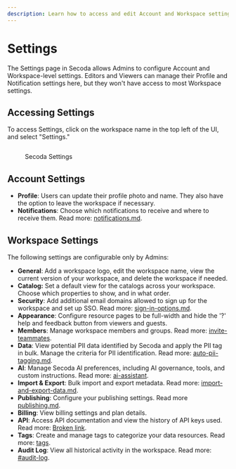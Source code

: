 ```yaml
---
description: Learn how to access and edit Account and Workspace settings.
---
```


# Settings

The Settings page in Secoda allows Admins to configure Account and Workspace-level settings. Editors and Viewers can manage their Profile and Notification settings here, but they won't have access to most Workspace settings.

## Accessing Settings

To access Settings, click on the workspace name in the top left of the UI, and select "Settings."

<figure><img src="https://secoda-public-media-assets.s3.amazonaws.com/4fed8808-0b83-44e8-8fba-c3961c70888a.gif" alt=""><figcaption><p>Secoda Settings</p></figcaption></figure>

## Account Settings

* **Profile**: Users can update their profile photo and name. They also have the option to leave the workspace if necessary.
* **Notifications**: Choose which notifications to receive and where to receive them. Read more: [notifications.md](../../features/notifications.md "mention").

## Workspace Settings

The following settings are configurable only by Admins:

* **General**: Add a workspace logo, edit the workspace name, view the current version of your workspace, and delete the workspace if needed.
* **Catalog:** Set a default view for the catalogs across your workspace. Choose which properties to show, and in what order.
* **Security**: Add additional email domains allowed to sign up for the workspace and set up SSO. Read more: [sign-in-options.md](sign-in-options.md "mention").
* **Appearance**: Configure resource pages to be full-width and hide the '?' help and feedback button from viewers and guests.
* **Members**: Manage workspace members and groups. Read more: [invite-teammates](../../getting-started/secoda-as-an-admin/invite-teammates/ "mention").
* **Data**: View potential PII data identified by Secoda and apply the PII tag in bulk. Manage the criteria for PII identification. Read more: [auto-pii-tagging.md](../../resource-and-metadata-management/tags/auto-pii-tagging.md "mention").
* **AI**: Manage Secoda AI preferences, including AI governance, tools, and custom instructions. Read more: [ai-assistant](../../features/ai-assistant/ "mention").
* **Import & Export**: Bulk import and export metadata. Read more: [import-and-export-data.md](../../resource-and-metadata-management/import-and-export-data.md "mention").
* **Publishing**: Configure your publishing settings. Read more [publishing.md](../../getting-started/secoda-as-an-admin/add-documentation/publishing.md "mention").
* **Billing**: View billing settings and plan details.
* **API**: Access API documentation and view the history of API keys used. Read more: [Broken link](broken-reference "mention").
* **Tags**: Create and manage tags to categorize your data resources. Read more: [tags](../../resource-and-metadata-management/tags/ "mention").
* **Audit Log**: View all historical activity in the workspace. Read more: [#audit-log](../../getting-started/secoda-as-an-admin/add-documentation/publishing.md#audit-log "mention").
